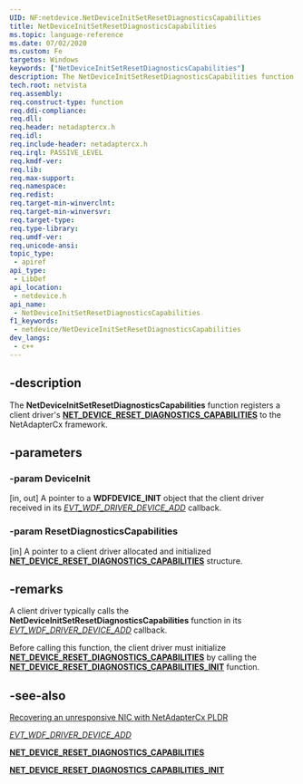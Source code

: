 ```yaml
---
UID: NF:netdevice.NetDeviceInitSetResetDiagnosticsCapabilities
title: NetDeviceInitSetResetDiagnosticsCapabilities
ms.topic: language-reference
ms.date: 07/02/2020
ms.custom: Fe
targetos: Windows
keywords: ["NetDeviceInitSetResetDiagnosticsCapabilities"]
description: The NetDeviceInitSetResetDiagnosticsCapabilities function registers a client driver's NET_DEVICE_RESET_DIAGNOSTICS_CAPABILITIES to the framework.
tech.root: netvista
req.assembly:
req.construct-type: function
req.ddi-compliance:
req.dll:
req.header: netadaptercx.h
req.idl:
req.include-header: netadaptercx.h
req.irql: PASSIVE_LEVEL
req.kmdf-ver:
req.lib:
req.max-support:
req.namespace:
req.redist:
req.target-min-winverclnt:
req.target-min-winversvr:
req.target-type:
req.type-library:
req.umdf-ver:
req.unicode-ansi:
topic_type:
 - apiref
api_type:
 - LibDef
api_location:
 - netdevice.h
api_name:
 - NetDeviceInitSetResetDiagnosticsCapabilities
f1_keywords:
 - netdevice/NetDeviceInitSetResetDiagnosticsCapabilities
dev_langs:
 - c++
---
```


## -description

The **NetDeviceInitSetResetDiagnosticsCapabilities** function registers a client driver's [**NET_DEVICE_RESET_DIAGNOSTICS_CAPABILITIES**](ns-netdevice-net_device_reset_diagnostics_capabilities.md) to the NetAdapterCx framework.

## -parameters

### -param DeviceInit

[in, out] A pointer to a **WDFDEVICE_INIT** object that the client driver received in its [*EVT_WDF_DRIVER_DEVICE_ADD*](../wdfdriver/nc-wdfdriver-evt_wdf_driver_device_add.md) callback.

### -param ResetDiagnosticsCapabilities

[in] A pointer to a client driver allocated and initialized [**NET_DEVICE_RESET_DIAGNOSTICS_CAPABILITIES**](ns-netdevice-net_device_reset_diagnostics_capabilities.md) structure.

## -remarks

A client driver typically calls the **NetDeviceInitSetResetDiagnosticsCapabilities** function in its [*EVT_WDF_DRIVER_DEVICE_ADD*](../wdfdriver/nc-wdfdriver-evt_wdf_driver_device_add.md) callback.

Before calling this function, the client driver must initialize [**NET_DEVICE_RESET_DIAGNOSTICS_CAPABILITIES**](ns-netdevice-net_device_reset_diagnostics_capabilities.md) by calling the [**NET_DEVICE_RESET_DIAGNOSTICS_CAPABILITIES_INIT**](nf-netdevice-net_device_reset_diagnostics_capabilities_init.md) function.

## -see-also

[Recovering an unresponsive NIC with NetAdapterCx PLDR](/windows-hardware/drivers/netcx/platform-level-device-reset/)

[*EVT_WDF_DRIVER_DEVICE_ADD*](../wdfdriver/nc-wdfdriver-evt_wdf_driver_device_add.md)

[**NET_DEVICE_RESET_DIAGNOSTICS_CAPABILITIES**](ns-netdevice-net_device_reset_diagnostics_capabilities.md)

[**NET_DEVICE_RESET_DIAGNOSTICS_CAPABILITIES_INIT**](nf-netdevice-net_device_reset_diagnostics_capabilities_init.md)
